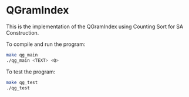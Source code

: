 # QGramIndex

This is the implementation of the QGramIndex using Counting Sort for SA Construction.

To compile and run the program:

```bash
make qg_main
./qg_main <TEXT> <Q>
```

To test the program:

```bash
make qg_test
./qg_test
```